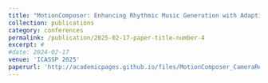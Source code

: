 ```yaml
---
title: "MotionComposer: Enhancing Rhythmic Music Generation with Adaptive Retrieval Reference"
collection: publications
category: conferences
permalink: /publication/2025-02-17-paper-title-number-4
excerpt: #
#date: 2024-02-17
venue: 'ICASSP 2025'
paperurl: 'http://academicpages.github.io/files/MotionComposer_CameraReady.pdf'
---
```

